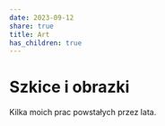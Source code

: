 ```yaml
---
date: 2023-09-12
share: true
title: Art
has_children: true
---
```


# Szkice i obrazki

Kilka moich prac powstałych przez lata.